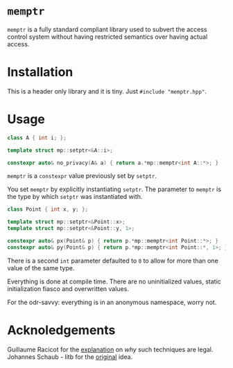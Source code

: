 # `memptr`

`memptr` is a fully standard compliant library used to subvert the access control system without having restricted semantics over having actual access.

# Installation

This is a header only library and it is tiny. Just `#include "memptr.hpp"`.

# Usage

````c++
class A { int i; };

template struct mp::setptr<&A::i>;

constexpr auto& no_privacy(A& a) { return a.*mp::memptr<int A::*>; }
````

`memptr` is a `constexpr` value previously set by `setptr`.

You set `memptr` by explicitly instantiating `setptr`. The parameter to `memptr` is the type by which `setptr` was instantiated with.

````c++
class Point { int x, y; };

template struct mp::setptr<&Point::x>;
template struct mp::setptr<&Point::y, 1>;

constexpr auto& px(Point& p) { return p.*mp::memptr<int Point::*>; }
constexpr auto& py(Point& p) { return p.*mp::memptr<int Point::*, 1>; }
````

There is a second `int` parameter defaulted to `0` to allow for more than one value of the same type.

Everything is done at compile time. There are no uninitialized values, static initialization fiasco and overwritten values.

For the odr-savvy: everything is in an anonymous namespace, worry not.

# Acknoledgements
Guillaume Racicot for the [explanation](https://stackoverflow.com/questions/54909496/access-control-in-template-parameters) on _why_ such techniques are legal.  
Johannes Schaub - litb for the [original](http://bloglitb.blogspot.com/2010/07/access-to-private-members-thats-easy.html) idea.










